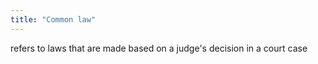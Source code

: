 ```yaml
---
title: "Common law"
---
```

refers to laws that are made based on a judge's decision in a court case

